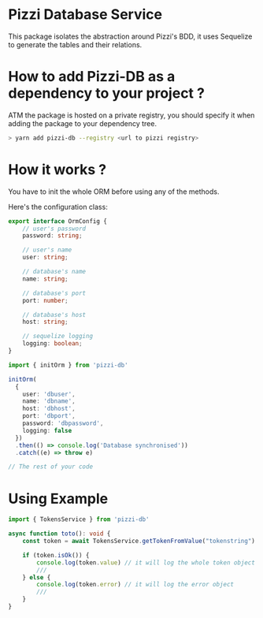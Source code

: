 # Pizzi Database Service

This package isolates the abstraction around Pizzi's BDD, it uses Sequelize to
generate the tables and their relations.

# How to add Pizzi-DB as a dependency to your project ? 

ATM the package is hosted on a private registry, you should specify it when
adding the package to your dependency tree.

```sh
> yarn add pizzi-db --registry <url to pizzi registry>
```

# How it works ?

You have to init the whole ORM before using any of the methods.

Here's the configuration class:

```ts
export interface OrmConfig {
    // user's password
    password: string;

    // user's name
    user: string;

    // database's name
    name: string;

    // database's port
    port: number;

    // database's host
    host: string;

    // sequelize logging
    logging: boolean;
}
```

```ts
import { initOrm } from 'pizzi-db'

initOrm(
  {
    user: 'dbuser', 
    name: 'dbname', 
    host: 'dbhost', 
    port: 'dbport', 
    password: 'dbpassword',
    logging: false
  })
  .then(() => console.log('Database synchronised'))
  .catch((e) => throw e)

// The rest of your code
```

# Using Example

```ts
import { TokensService } from 'pizzi-db'

async function toto(): void {
    const token = await TokensService.getTokenFromValue("tokenstring")

    if (token.isOk()) {
        console.log(token.value) // it will log the whole token object
        ///
    } else {
        console.log(token.error) // it will log the error object
        ///
    }
}
```
